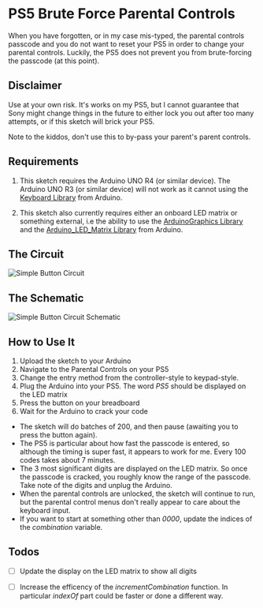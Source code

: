 # PS5 Brute Force Parental Controls
When you have forgotten, or in my case mis-typed, the parental controls passcode and you do not want to reset your PS5 in order to change your parental controls. Luckily, the PS5 does not prevent you from brute-forcing the passcode (at this point).

## Disclaimer

Use at your own risk. It's works on my PS5, but I cannot guarantee that Sony might change things in the future to either lock you out after too many attempts, or if this sketch will brick your PS5.

Note to the kiddos, don't use this to by-pass your parent's parent controls.

## Requirements

1. This sketch requires the Arduino UNO R4 (or similar device). The Arduino UNO R3 (or similar device) will not work as it cannot using the [Keyboard Library](https://docs.arduino.cc/language-reference/en/functions/usb/Keyboard/) from Arduino.

2. This sketch also currently requires either an onboard LED matrix or something external, i.e the ability to use the [ArduinoGraphics Library](https://github.com/arduino-libraries/ArduinoGraphics) and the [Arduino_LED_Matrix Library](https://docs.arduino.cc/tutorials/uno-r4-wifi/led-matrix/) from Arduino.

## The Circuit

![](https://docs.arduino.cc/static/73702ee121860fa04c7f6db5bc77183b/a6d36/circuit.png "Simple Button Circuit")

## The Schematic

![](https://docs.arduino.cc/static/fb8449b4834dfbbf3c03223c8bc3e5b5/a6d36/schematic.png "Simple Button Circuit Schematic")

## How to Use It

1. Upload the sketch to your Arduino
2. Navigate to the Parental Controls on your PS5
3. Change the entry method from the controller-style to keypad-style.
4. Plug the Arduino into your PS5. The word *PS5* should be displayed on the LED matrix
5. Press the button on your breadboard
6. Wait for the Arduino to crack your code
  - The sketch will do batches of 200, and then pause (awaiting you to press the button again).
  - The PS5 is particular about how fast the passcode is entered, so although the timing is super fast, it appears to work for me. Every 100 codes takes about 7 minutes.
  - The 3 most significant digits are displayed on the LED matrix. So once the passcode is cracked, you roughly know the range of the passcode. Take note of the digits and unplug the Arduino.
  - When the parental controls are unlocked, the sketch will continue to run, but the parental control menus don't really appear to care about the keyboard input.
  - If you want to start at something other than *0000*, update the indices of the *combination* variable.

## Todos

- [ ] Update the display on the LED matrix to show all digits
- [ ] Increase the efficency of the *incrementCombination* function. In particular *indexOf* part could be faster or done a different way.


